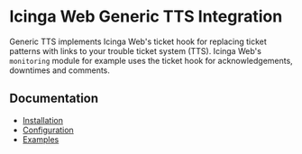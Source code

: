 # Icinga Web Generic TTS Integration

Generic TTS implements Icinga Web's ticket hook for replacing ticket patterns
with links to your trouble ticket system (TTS).
Icinga Web's `monitoring` module for example uses the ticket hook for
acknowledgements, downtimes and comments.

## Documentation

* [Installation](02-Installation.md)
* [Configuration](03-Configuration.md)
* [Examples](04-Examples.md)